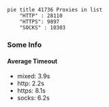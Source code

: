 
```mermaid
pie title 41736 Proxies in list
    "HTTP" : 28110
    "HTTPS": 9897
    "SOCKS" : 10303
```

### Some Info
#### Average Timeout

- mixed: 3.9s
- http: 2.2s
- https: 8.1s
- socks: 6.2s